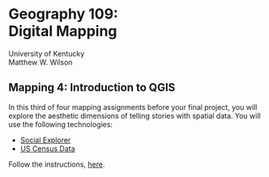 # Geography 109: <br>Digital Mapping

University of Kentucky
<br>Matthew W. Wilson

## Mapping 4: Introduction to QGIS

<!---
insert image for mapping 3 assignment
![Google MyMaps Example](assets/images/googlemymaps-celebrity-mapping.png "Google MyMaps Celebrity Mapping")
-->

In this third of four mapping assignments before your final project, you will explore the aesthetic dimensions of telling stories with spatial data. You will use the following technologies:
* [Social Explorer](https://www.socialexplorer.com/)
* [US Census Data](https://www.census.gov/programs-surveys/decennial-census/about/census-acs.html)

Follow the instructions, [here](mapping-4-instructions.md).